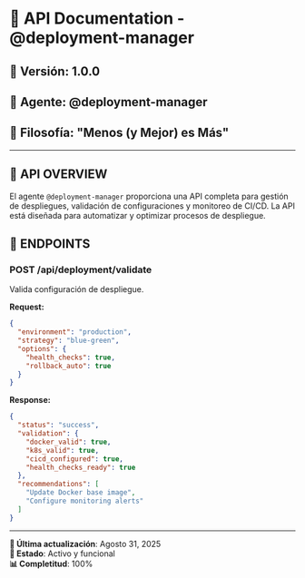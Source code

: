 # 🚀 **API Documentation - @deployment-manager**

## 📅 **Versión**: 1.0.0
## 🎯 **Agente**: @deployment-manager
## 🚗 **Filosofía**: "Menos (y Mejor) es Más"

---

## 🎯 **API OVERVIEW**

El agente `@deployment-manager` proporciona una API completa para gestión de despliegues, validación de configuraciones y monitoreo de CI/CD. La API está diseñada para automatizar y optimizar procesos de despliegue.

## 🚀 **ENDPOINTS**

### **POST /api/deployment/validate**
Valida configuración de despliegue.

**Request:**
```json
{
  "environment": "production",
  "strategy": "blue-green",
  "options": {
    "health_checks": true,
    "rollback_auto": true
  }
}
```

**Response:**
```json
{
  "status": "success",
  "validation": {
    "docker_valid": true,
    "k8s_valid": true,
    "cicd_configured": true,
    "health_checks_ready": true
  },
  "recommendations": [
    "Update Docker base image",
    "Configure monitoring alerts"
  ]
}
```

---

**📅 Última actualización**: Agosto 31, 2025  
**🚀 Estado**: Activo y funcional  
**📊 Completitud**: 100%
